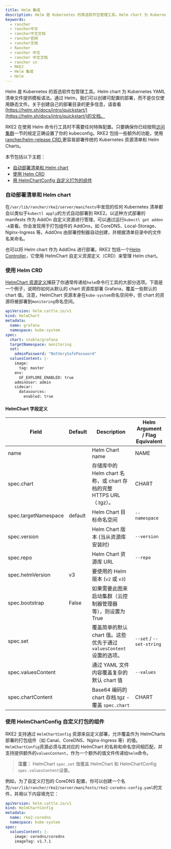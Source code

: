 ```yaml
---
title: Helm 集成
description: Helm 是 Kubernetes 的首选软件包管理工具。Helm chart 为 Kubernetes YAML 清单文件提供模板语法。通过 Helm，我们可以创建可配置的部署，而不是仅仅使用静态文件。关于创建自己的部署目录的更多信息，请查看[https://helm.sh/docs/intro/quickstart/](https://helm.sh/docs/intro/quickstart/)的文档。
keywords:
  - rancher
  - rancher中文
  - rancher中文文档
  - rancher官网
  - rancher文档
  - Rancher
  - rancher 中文
  - rancher 中文文档
  - rancher cn
  - RKE2
  - Helm 集成
  - Helm
---
```



Helm 是 Kubernetes 的首选软件包管理工具。Helm chart 为 Kubernetes YAML 清单文件提供模板语法。通过 Helm，我们可以创建可配置的部署，而不是仅仅使用静态文件。关于创建自己的部署目录的更多信息，请查看[https://helm.sh/docs/intro/quickstart/](https://helm.sh/docs/intro/quickstart/)的文档。

RKE2 在使用 Helm 命令行工具时不需要任何特殊配置。只要确保你已经按照[访问集群](.../cluster-access)一节的规定正确设置了你的 kubeconfig。RKE2 包括一些额外的功能，使用[rancher/helm-release CRD.](#using-thehelm-crd)更容易部署传统的 Kubernetes 资源清单和 Helm Charts。

本节包括以下主题：

- [自动部署清单和 Helm chart](#automatically-deploying-manifests-and-helm-charts)
- [使用 Helm CRD](#using-thehelm-crd)
- [用 HelmChartConfig 自定义打包的组件](#customizing-packaged-components-with-helmchartconfig)

### 自动部署清单和 Helm chart

在`/var/lib/rancher/rke2/server/manifests`中发现的任何 Kubernetes 清单都会以类似于`kubectl apply`的方式自动部署到 RKE2。以这种方式部署的 manifests 作为 AddOn 自定义资源进行管理，可以通过运行`kubectl get addon -A`查看。你会发现用于打包组件的 AddOns，如 CoreDNS、Local-Storage、Nginx-Ingress 等。AddOns 由部署控制器自动创建，并根据清单目录中的文件名来命名。

也可以将 Helm chart 作为 AddOns 进行部署。RKE2 包括一个[Helm Controller](https://github.com/k3s-io/helm-controller/)，它使用 HelmChart 自定义资源定义（CRD）来管理 Helm chart。

### 使用 Helm CRD

[HelmChart 资源定义](https://github.com/k3s-io/helm-controller#helm-controller)捕获了你通常传递给`helm`命令行工具的大部分选项。下面是一个例子，说明你如何从默认的 chart 资源库部署 Grafana，覆盖一些默认的 chart 值。注意，HelmChart 资源本身在`kube-system`命名空间中，但 chart 的资源将被部署到`monitoring`命名空间。

```yaml
apiVersion: helm.cattle.io/v1
kind: HelmChart
metadata:
  name: grafana
  namespace: kube-system
spec:
  chart: stable/grafana
  targetNamespace: monitoring
  set:
    adminPassword: "NotVerySafePassword"
  valuesContent: |-
    image:
      tag: master
    env:
      GF_EXPLORE_ENABLED: true
    adminUser: admin
    sidecar:
      datasources:
        enabled: true
```

#### HelmChart 字段定义

| Field                | Default | Description                                                         | Helm Argument / Flag Equivalent |
| -------------------- | ------- | ------------------------------------------------------------------- | ------------------------------- |
| name                 |         | Helm Chart name                                                     | NAME                            |
| spec.chart           |         | 存储库中的 Helm chart 名称，或 chart 存档的完整 HTTPS URL（.tgz）。 | CHART                           |
| spec.targetNamespace | default | Helm Chart 目标命名空间                                             | `--namespace`                   |
| spec.version         |         | Helm Chart 版本 (当从资源库安装时)                                  | `--version`                     |
| spec.repo            |         | Helm Chart 资源库 URL                                               | `--repo`                        |
| spec.helmVersion     | v3      | 要使用的 Helm 版本 (`v2` 或 `v3`)                                   |                                 |
| spec.bootstrap       | False   | 如果需要此图来启动集群（云控制器管理器等），则设置为 True           |                                 |
| spec.set             |         | 覆盖简单的默认 chart 值。这些优先于通过`valuesContent`设置的选项。  | `--set` / `--set-string`        |
| spec.valuesContent   |         | 通过 YAML 文件内容覆盖复杂的默认 chart 值                           | `--values`                      |
| spec.chartContent    |         | Base64 编码的 chart 存档.tgz - 覆盖 `spec.chart`                    | CHART                           |

### 使用 HelmChartConfig 自定义打包的组件

RKE2 支持通过 `HelmChartConfig` 资源来自定义部署，允许覆盖作为 HelmCharts 部署的打包组件（如 Canal、CoreDNS、Nginx-Ingress 等）的值。`HelmChartConfig`资源必须与其对应的 HelmChart 的名称和命名空间相匹配，并支持提供额外的`valuesContent`，作为一个额外的值文件传递给`helm`命令。

> **注意：** HelmChart `spec.set` 值覆盖 HelmChart 和 HelmChartConfig `spec.valuesContent`设置。

例如，为了自定义打包的 CoreDNS 配置，你可以创建一个名为`/var/lib/rancher/rke2/server/manifests/rke2-coredns-config.yaml`的文件，并用以下内容填充它：

```yaml
apiVersion: helm.cattle.io/v1
kind: HelmChartConfig
metadata:
  name: rke2-coredns
  namespace: kube-system
spec:
  valuesContent: |-
    image: coredns/coredns
    imageTag: v1.7.1
```
